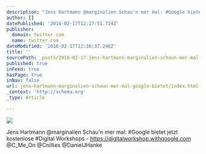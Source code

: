 ```yaml
---
description: "Jens Hartmann ‏@marginalien Schau'n mer mal: #Google bietet jetzt kostenlose #Digital Workshops -  https://digitalworkshop.withgoogle.com\_ @C_Me_On @Cnillies @D"
author: []
datePublished: '2016-02-17T12:17:51.724Z'
publisher:
  domain: twitter.com
  name: twitter.com
dateModified: '2016-02-17T12:16:37.246Z'
title: ''
sourcePath: _posts/2016-02-17-jens-hartmann-marginalien-schaun-mer-mal-google-bietet.md
published: true
inFeed: true
hasPage: true
inNav: false
url: jens-hartmann-marginalien-schaun-mer-mal-google-bietet/index.html
_context: 'http://schema.org'
_type: Article

---
```

![](https://pbs.twimg.com/profile_images/378800000866770878/TF-EyWdy_bigger.png)

Jens Hartmann ‏@marginalien Schau'n mer mal: \#Google bietet jetzt kostenlose \#Digital Workshops - https://digitalworkshop.withgoogle.com  @C\_Me\_On @Cnillies @DanielJHanke